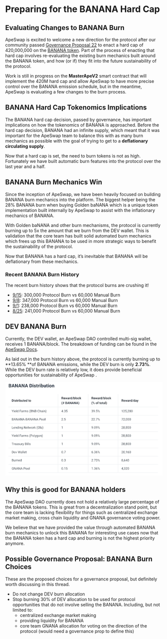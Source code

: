 # Preparing for the BANANA Hard Cap

## Evaluating Changes to BANANA Burn

ApeSwap is excited to welcome a new direction for the protocol after our community passed [Governance Proposal 22](https://vote.apeswap.finance/#/proposal/0x7c816da506f35d6932cf759faf81b221d566942d9472111fb795ab63150760a9) to enact a hard cap of 420,000,000 on the [BANANA token](https://bscscan.com/address/0x603c7f932ED1fc6575303D8Fb018fDCBb0f39a95). Part of the process of enacting that hard cap involves re-evaluating the existing burn mechanics built around the BANANA token, and how (or if) they fit into the future sustainability of the protocol.

Work is still in progress on the **MasterApeV2** smart contract that will implement the 420M hard cap and allow ApeSwap to have more precise control over the BANANA emission schedule, but in the meantime, ApeSwap is evaluating a few changes to the burn process.


## BANANA Hard Cap Tokenomics Implications

The BANANA hard cap decision, passed by governance, has important implications on how the tokenomics of BANANA is approached. Before the hard cap decision, BANANA had an infinite supply, which meant that it was important for the ApeSwap team to balance this with as many burn mechanics as possible with the goal of trying to get to a **deflationary circulating supply**. 

Now that a hard cap is set, the need to burn tokens is not as high. Fortunately we have built automatic burn features into the protocol over the last year and a half. 

## BANANA Burn Mechanics Win

Since the inception of ApeSwap, we have been heavily focused on building BANANA burn mechanics into the platform. The biggest helper being the 28% BANANA burn when buying Golden baNANA which is a unique token implementation built internally by ApeSwap to assist with the inflationary mechanics of BANANA. 

With Golden baNANA and other burn mechanisms, the protocol is currently burning up to 5x the amount that we burn from the DEV wallet. This is validation that the core team has built solid automated burn mechanics which frees up this BANANA to be used in more strategic ways to benefit the sustainability of the protocol.

Now that BANANA has a hard cap, it’s inevitable that BANANA will be deflationary from these mechanics.


### Recent BANANA Burn History

The recent burn history shows that the protocol burns are crushing it! 



* [9/15](https://twitter.com/ape_swap/status/1570533040455041025): 300,000 Protocol Burn vs 60,000 Manual Burn 
* [9/8](https://twitter.com/ape_swap/status/1567800043687624705): 347,000 Protocol Burn vs 60,000 Manual Burn
* [9/1](https://twitter.com/ape_swap/status/1565217891120816128): 238,000 Protocol Burn vs 60,000 Manual Burn
* [8/25](https://twitter.com/ape_swap/status/1562726478508240896): 241,000 Protocol Burn vs 60,000 Manual Burn


## DEV BANANA Burn

Currently, the DEV wallet, an ApeSwap DAO controlled multi-sig wallet, receives 1 BANANA/block. The breakdown of funding can be found in the [ApeSwap Docs](https://apeswap.gitbook.io/apeswap-finance/welcome/apeswap-tokens/banana/banana-tokenomics#banana-distribution). 

As laid out in the burn history above, the protocol is currently burning up to **13.65% **of BANANA emissions, while the DEV burn is only **2.73%**. While the DEV burn rate is relatively low, it does provide beneficial opportunities for sustainability of ApeSwap . 

![banana_distribution](../../media/2022.09.22-banana-distribution.png "banana_distribution")

## Why this is good for BANANA holders 

The ApeSwap DAO currently does not hold a relatively large percentage of the BANANA tokens. This is great from a decentralization stand point, but the core team is lacking flexibility for things such as centralized exchange market making, cross chain liquidity and GNANA governance voting power. 

We believe that we have provided the value through automated BANANA burn mechanics to unlock this BANANA for interesting use cases now that the BANANA token has a hard cap and burning is not the highest priority anymore. 


## Possible Governance Proposal: BANANA Burn Choices
These are the proposed choices for a governance proposal, but definitely worth discussing in this thread.

* Do not change DEV burn allocation
* Stop burning 30% of DEV allocation to be used for protocol opportunities that do not involve selling the BANANA. Including, but not limited to: 
    * centralized exchange market making
    * providing liquidity for BANANA
    * core team GNANA allocation for voting on the direction of the protocol (would need a governance prop to define this) 